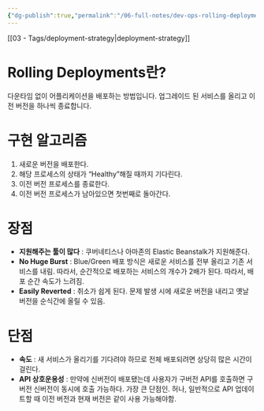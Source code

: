 ```yaml
---
{"dg-publish":true,"permalink":"/06-full-notes/dev-ops-rolling-deployments/","noteIcon":""}
---
```


 [[03 - Tags/deployment-strategy\|deployment-strategy]] 
# **Rolling Deployments란?**
다운타임 없이 어플리케이션을 배포하는 방법입니다. 업그레이드 된 서비스를 올리고 이전 버전을 하나씩 종료합니다.
# 구현 알고리즘
1. 새로운 버전을 배포한다.
2. 해당 프로세스의 상태가 “Healthy”해질 때까지 기다린다.
3. 이전 버전 프로세스를 종료한다.
4. 이전 버전 프로세스가 남아있으면 첫번째로 돌아간다.
# 장점
- **지원해주는 툴이 많다** : 쿠버네티스나 아마존의 Elastic Beanstalk가 지원해준다.
- **No Huge Burst** : Blue/Green 배포 방식은 새로운 서비스를 전부 올리고 기존 서비스를 내림. 따라서, 순간적으로 배포하는 서비스의 개수가 2배가 된다. 따라서, 배포 순간 속도가 느려짐.
- **Easily Reverted** : 취소가 쉽게 된다. 문제 발생 시에 새로운 버전을 내리고 옛날 버전을 순식간에 올릴 수 있음.
# 단점
- **속도** : 새 서비스가 올리기를 기다려야 하므로 전체 배포되려면 상당히 많은 시간이 걸린다.
- **API 상호운용성** : 만약에 신버전이 배포됐는데 사용자가 구버전 API를 호출하면 구버전 신버전이 동시에 호출 가능하다. 가장 큰 단점인. 허나, 일반적으로 API 업데이트할 때 이전 버전과 현재 버전은 같이 사용 가능해야함.